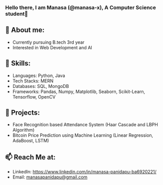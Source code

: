 ### Hello there, I am Manasa (@manasa-x), A Computer Science student👋 

## 💬 About me:
- Currently pursuing B.tech 3rd year
- Interested in Web Development and AI

## 🔧 Skills:
- Languages: Python, Java
- Tech Stacks: MERN
- Databases: SQL, MongoDB
- Frameworks: Pandas, Numpy, Matplotlib, Seaborn, Scikit-Learn, Tensorflow, OpenCV

## 🔭 Projects:
- Face Recognition based Attendance System (Haar Cascade and LBPH Algorithm)
- Bitcoin Price Prediction using Machine Learning (Linear Regression, AdaBoost, LSTM)

## 📫 Reach Me at:
- LinkedIn: https://www.linkedin.com/in/manasa-panidapu-ba6920221/
- Email: manasapanidapu@gmail.com

<!--
**manasa-x/manasa-x** is a ✨ _special_ ✨ repository because its `README.md` (this file) appears on your GitHub profile.

Here are some ideas to get you started:

- 🔭 I’m currently working on ...
- 🌱 I’m currently learning ...
- 👯 I’m looking to collaborate on ...
- 🤔 I’m looking for help with ...
- 💬 Ask me about ...
- 📫 How to reach me: ...
- 😄 Pronouns: ...
- ⚡ Fun fact: ...
-->

